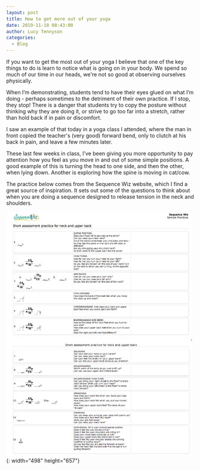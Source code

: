```yaml
---
layout: post
title: How to get more out of your yoga
date: 2019-11-10 08:43:00
author: Lucy Tennyson
categories:
  - Blog
---
```


If you want to get the most out of your yoga I believe that one of the key things to do is learn to notice what is going on in your body. We spend so much of our time in our heads, we're not so good at observing ourselves physically.

When I’m demonstrating, students tend to have their eyes glued on what I’m doing - perhaps sometimes to the detriment of their own practice. If I stop, they stop\! There is a danger that students try to copy the posture without thinking why they are doing it, or strive to go too far into a stretch, rather than hold back if in pain or discomfort.

I saw an example of that today in a yoga class I attended, where the man in front copied the teacher's (very good) forward bend, only to clutch at his back in pain, and leave a few minutes later.

These last few weeks in class, I’ve been giving you more opportunity to pay attention how you feel as you move in and out of some simple positions. A good example of this is turning the head to one side, and then the other, when lying down. Another is exploring how the spine is moving in cat/cow.

The practice below comes from the Sequence Wiz website, which I find a great source of inspiration. It sets out some of the questions to think about when you are doing a sequence designed to release tension in the neck and shoulders.

![](/uploads/yogasequencewizzneck.jpg){: width="498" height="657"}